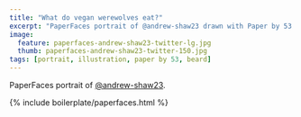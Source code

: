 ```yaml
---
title: "What do vegan werewolves eat?"
excerpt: "PaperFaces portrait of @andrew-shaw23 drawn with Paper by 53 on an iPad."
image: 
  feature: paperfaces-andrew-shaw23-twitter-lg.jpg
  thumb: paperfaces-andrew-shaw23-twitter-150.jpg
tags: [portrait, illustration, paper by 53, beard]
---
```


PaperFaces portrait of [@andrew-shaw23](http://twitter.com/andrew-shaw23).

{% include boilerplate/paperfaces.html %}